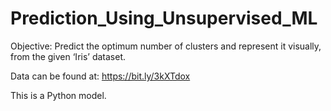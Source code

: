# Prediction_Using_Unsupervised_ML
Objective: Predict the optimum number of clusters and represent it visually, from the given ‘Iris’ dataset.

Data can be found at: https://bit.ly/3kXTdox

This is a Python model.
